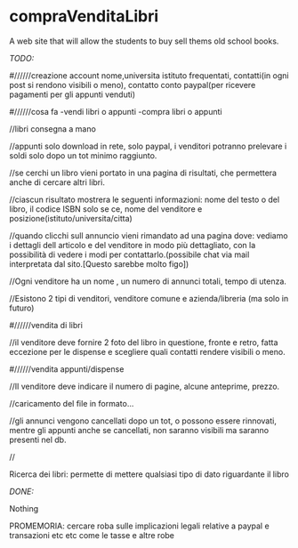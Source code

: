 # compraVenditaLibri
A web site that will allow the students to buy sell thems old school books.

_TODO:_

#//////creazione account
nome,universita istituto frequentati, contatti(in ogni post si rendono visibili o meno), contatto conto paypal(per ricevere pagamenti per gli appunti venduti)

#//////cosa fa
-vendi libri o appunti 
-compra libri o appunti

//libri consegna a mano

//appunti solo download in rete, solo paypal, i venditori potranno prelevare i soldi solo dopo un tot minimo raggiunto.

//se cerchi un libro vieni portato in una pagina di risultati, che permettera anche di cercare altri libri.

//ciascun risultato mostrera le seguenti informazioni: nome del testo o del libro, il codice ISBN  solo se ce, nome del venditore e posizione(istituto/universita/citta)

//quando clicchi sull annuncio vieni rimandato ad una pagina dove: vediamo i dettagli dell articolo e del venditore in modo più dettagliato, con la possibilità di vedere i modi per contattarlo.(possibile chat via mail interpretata dal sito.[Questo sarebbe molto figo])

//Ogni venditore ha un nome , un numero di annunci totali, tempo di utenza.

//Esistono 2 tipi di venditori, venditore comune e azienda/libreria (ma solo in futuro)

#//////vendita di libri

//il venditore deve fornire 2 foto del libro in questione, fronte e retro, fatta eccezione per le dispense e scegliere quali contatti rendere visibili o meno.

#//////vendita appunti/dispense

//Il venditore deve indicare il numero di pagine, alcune anteprime, prezzo.

//caricamento del file in formato...

//gli annunci vengono cancellati dopo un tot, o possono essere rinnovati, mentre gli appunti anche se cancellati, non saranno visibili ma saranno presenti nel db.

//
            
Ricerca dei libri: 
permette di mettere qualsiasi tipo di dato riguardante il libro

    
_DONE:_

  Nothing
  
  PROMEMORIA:
  cercare roba sulle implicazioni legali relative a paypal e transazioni etc etc
  come le tasse e altre robe
  
